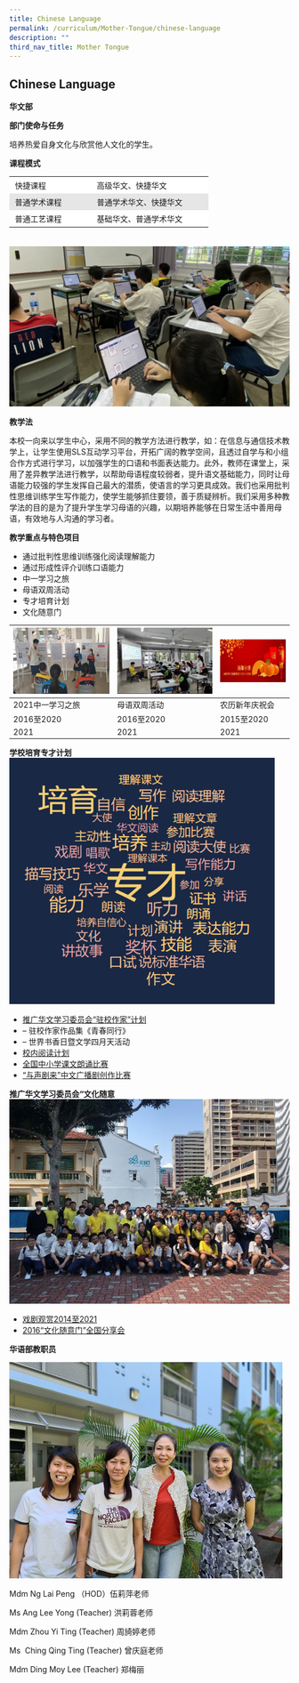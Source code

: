 ```yaml
---
title: Chinese Language
permalink: /curriculum/Mother-Tongue/chinese-language
description: ""
third_nav_title: Mother Tongue
---
```

## Chinese Language

**华文部**

**部门使命与任务**

培养热爱自身文化与欣赏他人文化的学生。

**课程模式**

<table style="box-sizing: inherit; border-collapse: collapse; border-spacing: 0px; max-width: 100%; height: 112px; width: 357.8px;"><tbody style="box-sizing: inherit;"><tr style="box-sizing: inherit; background: rgb(255, 255, 255);"><td style="box-sizing: inherit; padding: 5px 10px; width: 137px;">快捷课程</td><td style="box-sizing: inherit; padding: 5px 10px; width: 204.8px;">高级华文、快捷华文</td></tr><tr style="box-sizing: inherit; background: rgb(230, 230, 230);"><td style="box-sizing: inherit; padding: 5px 10px; width: 137px;">普通学术课程</td><td style="box-sizing: inherit; padding: 5px 10px; width: 204.8px;">普通学术华文、快捷华文</td></tr><tr style="box-sizing: inherit; background: rgb(255, 255, 255);"><td style="box-sizing: inherit; padding: 5px 10px; width: 137px;">普通工艺课程</td><td style="box-sizing: inherit; padding: 5px 10px; width: 204.8px;">基础华文、普通学术华文</td></tr></tbody></table>

![](/images/CHIL1.png)

**教学法**

本校一向来以学生中心，采用不同的教学方法进行教学，如：在信息与通信技术教学上，让学生使用SLS互动学习平台，开拓广阔的教学空间，且透过自学与和小组合作方式进行学习，以加强学生的口语和书面表达能力。此外，教师在课堂上，采用了差异教学法进行教学，以帮助母语程度较弱者，提升语文基础能力，同时让母语能力较强的学生发挥自己最大的潜质，使语言的学习更具成效。我们也采用批判性思维训练学生写作能力，使学生能够抓住要领，善于质疑辨析。我们采用多种教学法的目的是为了提升学生学习母语的兴趣，以期培养能够在日常生活中善用母语，有效地与人沟通的学习者。

**教学重点与特色项目**

*   通过批判性思维训练强化阅读理解能力
*   通过形成性评介训练口语能力
*   中一学习之旅
*   母语双周活动
*   专才培育计划
*   文化随意门



| <img src="/images/CHIL2.jpeg"> | <img src="/images/CHIL3.png"> | <img src="/images/CHIL4.jpeg"> |
| -------- | -------- | -------- |
| 2021中一学习之旅     | 母语双周活动     | 农历新年庆祝会     |
| 2016至2020    | 2016至2020    | 2015至2020     |
| 2021    | 2021     | 2021    |


**学校培育专才计划**
![](/images/CHIL5.png)
*   [推广华文学习委员会“驻校作家”计划](https://sembawangsec.moe.edu.sg/curriculum/mother-tongue/chinese-language/zhu-xiao-zuo-jia/)
*   – 驻校作家作品集《青春同行》
*   – 世界书香日暨文学四月天活动
*   [校内阅读计划](https://sembawangsec.moe.edu.sg/curriculum/mother-tongue/chinese-language/2021-reading-programme-in-school/)
*   [全国中小学课文朗诵比赛](https://sembawangsec.moe.edu.sg/curriculum/mother-tongue/chinese-language/recitation-competition/)
*   [“与声剧来”中文广播剧创作比赛](https://sembawangsec.moe.edu.sg/curriculum/mother-tongue/chinese-language/yu-sheng-ju-lai/)

**推广华文学习委员会“文化随意**
![](/images/CHIL6.jpeg)
*   [戏剧观赏2014至2021](https://sembawangsec.moe.edu.sg/curriculum/mother-tongue/chinese-language/wen-hua-sui-yi-men-ji-hua/)
*   [2016“文化随意门”全国分享会](https://sembawangsec.moe.edu.sg/curriculum/mother-tongue/chinese-language/2016-wen-hua-sui-yi-men-feng-xiang-hui/)


**华语部教职员**

![](/images/CHIL7.png)

Mdm Ng Lai Peng （HOD）伍莉萍老师

Ms Ang Lee Yong (Teacher) 洪莉蓉老师

Mdm Zhou Yi Ting (Teacher) 周旑婷老师

Ms  Ching Qing Ting (Teacher) 曾庆庭老师

Mdm Ding Moy Lee (Teacher) 郑梅丽